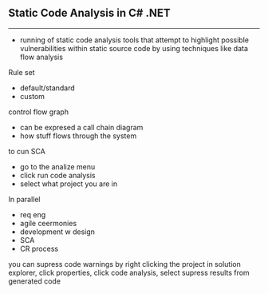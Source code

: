 Static Code Analysis in C# .NET
---
___

- running of static code analysis tools that attempt to highlight possible vulnerabilities within static source code by using techniques like data flow analysis

Rule set
- default/standard
- custom

control flow graph
- can be expresed a call chain diagram
- how stuff flows through the system

to cun SCA 
- go to the analize menu
- click run code analysis
- select what project you are in 

In parallel
- req eng
- agile ceermonies
- development w design
- SCA
- CR process

you can supress code warnings by right clicking the project in solution explorer, click properties, click code analysis, select supress results from generated code

